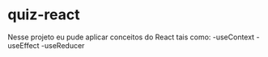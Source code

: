 # quiz-react
Nesse projeto eu pude aplicar conceitos do React tais como:
-useContext
-useEffect
-useReducer

